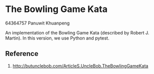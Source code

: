 # The Bowling Game Kata
64364757 Panuwit Khuanpeng


An implementation of the Bowling Game Kata (described by Robert J. Martin).  In this version, we use Python and pytest.


## Reference
1. http://butunclebob.com/ArticleS.UncleBob.TheBowlingGameKata
